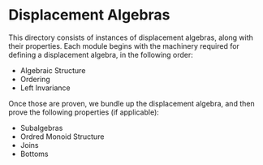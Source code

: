 # Displacement Algebras

This directory consists of instances of displacement algebras, along with their properties.
Each module begins with the machinery required for defining a displacement algebra, in the following order:
- Algebraic Structure
- Ordering
- Left Invariance

Once those are proven, we bundle up the displacement algebra, and then prove the following properties (if applicable):
- Subalgebras
- Ordred Monoid Structure
- Joins
- Bottoms
